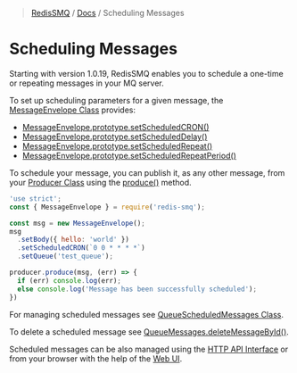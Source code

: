 >[RedisSMQ](../README.md) / [Docs](README.md) / Scheduling Messages

# Scheduling Messages

Starting with version 1.0.19, RedisSMQ enables you to schedule a one-time or repeating messages in your MQ server.

To set up scheduling parameters for a given message, the [MessageEnvelope Class](api/classes/MessageEnvelope.md) provides:

* [MessageEnvelope.prototype.setScheduledCRON()](api/classes/MessageEnvelope.md#setscheduledcron)
* [MessageEnvelope.prototype.setScheduledDelay()](api/classes/MessageEnvelope.md#setscheduleddelay)
* [MessageEnvelope.prototype.setScheduledRepeat()](api/classes/MessageEnvelope.md#setscheduledrepeat)
* [MessageEnvelope.prototype.setScheduledRepeatPeriod()](api/classes/MessageEnvelope.md#setscheduledrepeatperiod)

To schedule your message, you can publish it, as any other message, from your [Producer Class](api/classes/Producer.md) 
using the [produce()](api/classes/Producer.md#produce) method.

```javascript
'use strict';
const { MessageEnvelope } = require('redis-smq');

const msg = new MessageEnvelope();
msg
  .setBody({ hello: 'world' })
  .setScheduledCRON(`0 0 * * * *`)
  .setQueue('test_queue');

producer.produce(msg, (err) => {
  if (err) console.log(err);
  else console.log('Message has been successfully scheduled');
})
```

For managing scheduled messages see [QueueScheduledMessages Class](api/classes/QueueScheduledMessages.md).

To delete a scheduled message see [QueueMessages.deleteMessageById()](api/classes/QueueMessages.md#deletemessagebyid).

Scheduled messages can be also managed using the [HTTP API Interface](https://github.com/weyoss/redis-smq-monitor) or from your browser with the help of the [Web UI](https://github.com/weyoss/redis-smq-monitor-client).